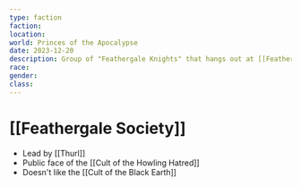 ```yaml
---
type: faction
faction: 
location: 
world: Princes of the Apocalypse
date: 2023-12-20
description: Group of "Feathergale Knights" that hangs out at [[Feathergale Spire]]
race: 
gender: 
class:
---
```

# [[Feathergale Society]]

- Lead by [[Thurl]]
- Public face of the [[Cult of the Howling Hatred]]
- Doesn't like the [[Cult of the Black Earth]]